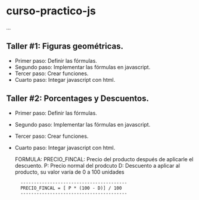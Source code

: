 # curso-practico-js

...

## Taller #1: Figuras geométricas.

- Primer paso: Definir las fórmulas.
- Segundo paso: Implementar las fórmulas en javascript.
- Tercer paso: Crear funciones.
- Cuarto paso: Integar javascript con html.

## Taller #2: Porcentages y Descuentos.

- Primer paso: Definir las fórmulas.
- Segundo paso: Implementar las fórmulas en javascript.
- Tercer paso: Crear funciones.
- Cuarto paso: Integar javascript con html.

  FORMULA:
  PRECIO_FINCAL: Precio del producto después de aplicarle el descuento.
  P: Precio normal del prodcuto
  D: Descuento a aplicar al producto, su valor varía de 0 a 100 unidades

        ----------------------------------------
        PRECIO_FINCAL = [ P * (100 - D)] / 100
        ----------------------------------------
